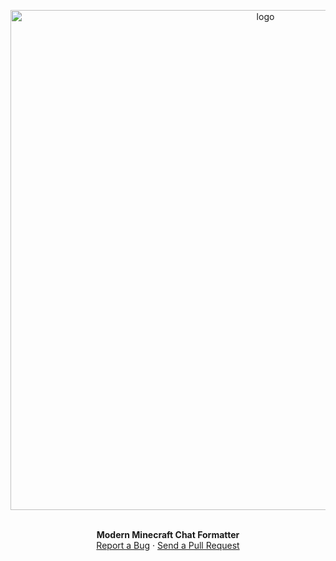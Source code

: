<p align="center">
  <a href="https://github.com/Sxtanna/vox-chat/">
    <img src="https://i.imgur.com/P3SoS2f.png" alt="logo" width="800">
  </a>


  <p align="center">
    <br />
    <strong>Modern Minecraft Chat Formatter</strong>
    <br />
    <a href="https://github.com/Sxtanna/vox-chat/issues">Report a Bug</a>
    ·
    <a href="https://github.com/Sxtanna/vox-chat/pulls">Send a Pull Request</a>
  </p>
</p>